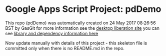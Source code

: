 # Google Apps Script Project: pdDemo
This repo (pdDemo) was automatically created on 24 May 2017 08:26:56 BST by GasGit
for more information see the [desktop liberation site](https://ramblings.mcpher.com/drive-sdk-and-github/getting-your-apps-scripts-to-github "desktop liberation")
you can see [library and dependency information here](dependencies.md)

Now update manually with details of this project - this skeleton file is committed only when there is no README.md in the repo.
